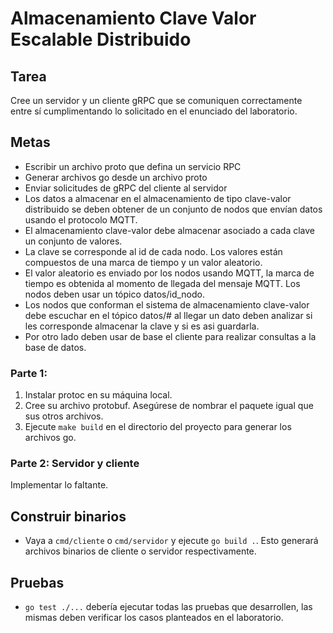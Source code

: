 # Almacenamiento Clave Valor Escalable Distribuido

## Tarea

Cree un servidor y un cliente gRPC que se comuniquen correctamente entre sí cumplimentando lo solicitado en el enunciado del laboratorio.

## Metas

- Escribir un archivo proto que defina un servicio RPC
- Generar archivos go desde un archivo proto
- Enviar solicitudes de gRPC del cliente al servidor
- Los datos a almacenar en el almacenamiento de tipo clave-valor distribuido se deben obtener de un conjunto de nodos que envían datos usando el protocolo MQTT.
- El almacenamiento clave-valor debe almacenar asociado a cada clave un conjunto de valores.
- La clave se corresponde al id de cada nodo. Los valores están compuestos de una marca de tiempo y un valor aleatorio.
- El valor aleatorio es enviado por los nodos usando MQTT, la marca de tiempo es obtenida al momento de llegada del mensaje MQTT. Los nodos deben usar un tópico datos/id_nodo.
- Los nodos que conforman el sistema de almacenamiento clave-valor debe escuchar en el tópico datos/# al llegar un dato deben analizar si les corresponde almacenar la clave y si es asi guardarla.
- Por otro lado deben usar de base el cliente para realizar consultas a la base de datos.

### Parte 1:
1. Instalar protoc en su máquina local.
2. Cree su archivo protobuf. Asegúrese de nombrar el paquete igual que sus otros archivos.
3. Ejecute <code>make build</code> en el directorio del proyecto para generar los archivos go.


### Parte 2: Servidor y cliente

Implementar lo faltante.

## Construir binarios

- Vaya a `cmd/cliente` o `cmd/servidor` y ejecute `go build .`. Esto generará archivos binarios de cliente o servidor respectivamente.

## Pruebas

- `go test ./...` debería ejecutar todas las pruebas que desarrollen, las mismas deben verificar los casos planteados en el laboratorio.

